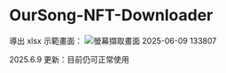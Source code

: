 # OurSong-NFT-Downloader
導出 xlsx 示範畫面：
![螢幕擷取畫面 2025-06-09 133807](https://github.com/user-attachments/assets/ce57463f-d8d0-43bc-9ca1-0d7c55d7edd4)

2025.6.9 更新：目前仍可正常使用
